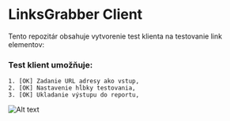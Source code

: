 # LinksGrabber Client
Tento repozitár obsahuje vytvorenie test klienta na testovanie link elementov:

### Test klient umožňuje:

    1. [OK] Zadanie URL adresy ako vstup,
    2. [OK] Nastavenie hĺbky testovania,
    3. [OK] Ukladanie výstupu do reportu,
    
![Alt text](/screen.png?raw=true "Optional Title")
